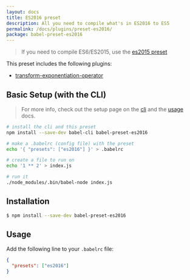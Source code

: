 ```yaml
---
layout: docs
title: ES2016 preset
description: All you need to compile what's in ES2016 to ES5
permalink: /docs/plugins/preset-es2016/
package: babel-preset-es2016
---
```


> If you need to compile ES6/ES2015, use the [es2015 preset](/docs/plugins/preset-es2015/)

This preset includes the following plugins:

- [transform-exponentiation-operator](/docs/plugins/transform-exponentiation-operator/)

## Basic Setup (with the CLI)

> For more info, check out the setup page on the [cli](/docs/setup/) and the [usage](/docs/usage/cli/) docs.

```sh
# install the cli and this preset
npm install --save-dev babel-cli babel-preset-es2016

# make a .babelrc (config file) with the preset
echo '{ "presets": ["es2016"] }' > .babelrc

# create a file to run on
echo '1 ** 2' > index.js

# run it
./node_modules/.bin/babel-node index.js
```

## Installation

```sh
$ npm install --save-dev babel-preset-es2016
```

## Usage

Add the following line to your `.babelrc` file:

```json
{
  "presets": ["es2016"]
}
```

